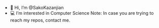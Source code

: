 - 👋 Hi, I’m @SakoKazanjian
- 💻 I’m interested in Computer Science
Note: In case you are trying to reach my repos, contact me.

<!---
SakoKazanjian/SakoKazanjian is a ✨ special ✨ repository because its `README.md` (this file) appears on your GitHub profile.
You can click the Preview link to take a look at your changes.
--->
